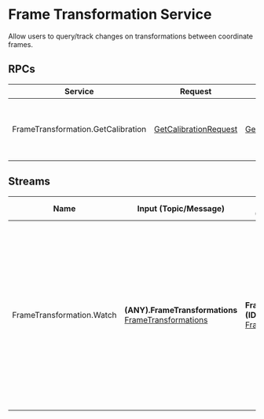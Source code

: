 Frame Transformation Service
==================

Allow users to query/track changes on transformations between coordinate frames.

RPCs
------
| Service | Request | Reply | Description | 
| ------- | ------- | ------| ----------- |
| FrameTransformation.GetCalibration | [GetCalibrationRequest] | [GetCalibrationReply] | Given a list of camera ids returns a list of the corresponding calibrations |


Streams
---------
| Name | Input (Topic/Message) | Output (Topic/Message) | Description | 
| ---- | --------------------- | ---------------------- | ----------- |
| FrameTransformation.Watch | **(ANY).FrameTransformations** [FrameTransformations] | **FrameTransformation.(ID)...** [FrameTransformation] | Consumes messages from topics which end in ".FrameTransformations" storing all the transformations in the message. Users can then watch/track transformation updates by subscribing to a topic using the following pattern: *FrameTransformation.(ID1).(ID2).(IDN)*. For instance, to get updates for the transformation between the frames with id 100 and 1000 subscribe to "FrameTransformation.100.1000". Hints can be passed to the service by simply appending more IDs, "FrameTransformation.100.0.1000" will be the transformation from 100 to 1000 passing through 0.


[FrameTransformations]: https://github.com/labviros/is-msgs/blob/modern-cmake/docs/README.md#is.vision.FrameTransformations
[FrameTransformation]: https://github.com/labviros/is-msgs/blob/modern-cmake/docs/README.md#is.vision.FrameTransformation
[GetCalibrationReply]: https://github.com/labviros/is-msgs/blob/modern-cmake/docs/README.md#is.vision.GetCalibrationReply
[GetCalibrationRequest]: https://github.com/labviros/is-msgs/blob/modern-cmake/docs/README.md#is.vision.GetCalibrationRequest
